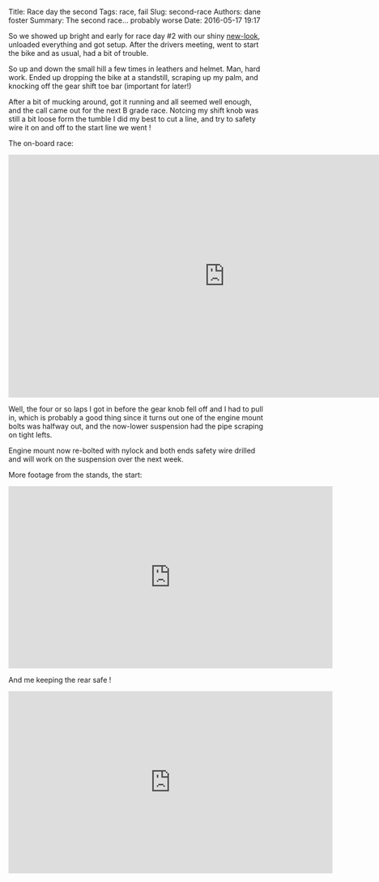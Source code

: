 Title: Race day the second
Tags: race, fail
Slug: second-race
Authors: dane foster
Summary: The second race... probably worse
Date: 2016-05-17 19:17

So we showed up bright and early for race day #2 with our shiny [new-look](photos/bike/img_5918a.jpg), unloaded everything and got setup. After the drivers meeting, went to start the bike and as usual, had a bit of trouble.

So up and down the small hill a few times in leathers and helmet. Man, hard work. Ended up dropping the bike at a standstill, scraping up my palm, and knocking off the gear shift toe bar (important for later!)

After a bit of mucking around, got it running and all seemed well enough, and the call came out for the next B grade race. Notcing my shift knob was still a bit loose form the tumble I did my best to cut a line, and try to safety wire it on and off to the start line we went !

The on-board race:

<iframe width="854" height="480" src="https://www.youtube.com/embed/VPPe_6YLdug" frameborder="0" allowfullscreen></iframe>

Well, the four or so laps I got in before the gear knob fell off and I had to pull in, which is probably a good thing since it turns out one of the engine mount bolts was halfway out, and the now-lower suspension had the pipe scraping on tight lefts.

Engine mount now re-bolted with nylock and both ends safety wire drilled and will work on the suspension over the next week.

More footage from the stands, the start:

<iframe width="640" height="360" src="https://www.youtube.com/embed/73YBAvQhWEU?feature=player_detailpage" frameborder="0" allowfullscreen></iframe>


And me keeping the rear safe !

<iframe width="640" height="360" src="https://www.youtube.com/embed/km8k0dxk-Lk?feature=player_detailpage" frameborder="0" allowfullscreen></iframe>

